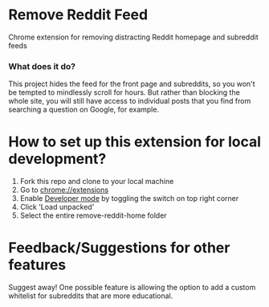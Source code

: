 # Remove Reddit Feed
Chrome extension for removing distracting Reddit homepage and subreddit feeds

### What does it do?
This project hides the feed for the front page and subreddits, so you won't be tempted to mindlessly scroll for hours. But rather than blocking the whole site, you will still have access to individual posts that you find from searching a question on Google, for example.

# How to set up this extension for local development?

<ol>
  <li>Fork this repo and clone to your local machine</li>
  <li>Go to <a href="chrome://extensions">chrome://extensions</a> </li>
  <li>Enable <a href="https://www.mstoic.com/enable-developer-mode-in-chrome/">Developer mode</a> by toggling the switch on top right corner</li>
  <li>Click 'Load unpacked'</li>
  <li>Select the entire remove-reddit-home folder</li>
</ol>

# Feedback/Suggestions for other features
Suggest away! One possible feature is allowing the option to add a custom whitelist for subreddits that are more educational.
